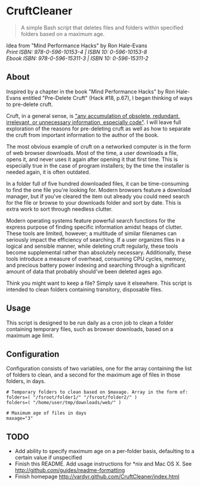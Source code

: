 # CruftCleaner
> A simple Bash script that deletes files and folders within specified folders based on a maximum age.

Idea from "Mind Performance Hacks" by Ron Hale-Evans  
*Print ISBN:    978-0-596-10153-4 | ISBN 10:    0-596-10153-8*  
*Ebook ISBN:    978-0-596-15311-3 | ISBN 10:    0-596-15311-2*  

## About
Inspired by a chapter in the book "Mind Performance Hacks" by Ron Hale-Evans entitled "Pre-Delete Cruft" (Hack #18, p.67), I began thinking of ways to pre-delete cruft.

Cruft, in a general sense, is ["any accumulation of obsolete, redundant, irrelevant, or unnecessary information, especially code"](http://en.wikipedia.org/wiki/Cruft). I will leave full exploration of the reasons for pre-deleting cruft as well as how to separate the cruft from important information to the author of the book.

The most obvious example of cruft on a networked computer is in the form of web browser downloads. Most of the time, a user downloads a file, opens it, and never uses it again after opening it that first time. This is especially true in the case of program installers; by the time the installer is needed again, it is often outdated.

In a folder full of five hundred downloaded files, it can be time-consuming to find the one file you're looking for. Modern browsers feature a download manager, but if you've cleared the item out already you could need search for the file or browse to your downloads folder and sort by date. This is extra work to sort through needless clutter.

Modern operating systems feature powerful search functions for the express purpose of finding specific information amidst heaps of clutter. These tools are limited, however; a multitude of similar filenames can seriously impact the efficiency of searching. If a user organizes files in a logical and sensible manner, while deleting cruft regularly, these tools become supplemental rather than absolutely necessary. Additionally, these tools introduce a measure of overhead, consuming CPU cycles, memory, and precious battery power indexing and searching through a significant amount of data that probably should've been deleted ages ago.

Think you might want to keep a file? Simply save it elsewhere. This script is intended to clean folders containing transitory, disposable files.

## Usage
This script is designed to be run daily as a cron job to clean a folder containing temporary files, such as browser downloads, based on a maximum age limit.

## Configuration
Configuration consists of two variables, one for the array containing the list of folders to clean, and a second for the maximum age of files in those folders, in days.

    # Temporary folders to clean based on $maxage. Array in the form of: folders=( "/fsroot/folder1/" "/fsroot/folder2/" )
    folders=( "/home/user/tmp/downloads/web/" )

    # Maximum age of files in days
    maxage="3"

## TODO
* Add ability to specify maximum age on a per-folder basis, defaulting to a certain value if unspecified
* Finish this README. Add usage instructions for *nix and Mac OS X. See http://github.com/guides/readme-formatting
* Finish homepage http://vardyr.github.com/CruftCleaner/index.html
